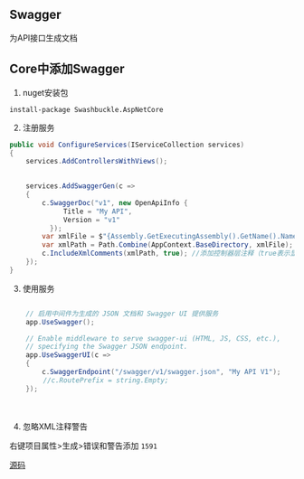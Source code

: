 ## Swagger

为API接口生成文档

 
## Core中添加Swagger

1. nuget安装包

```shell
install-package Swashbuckle.AspNetCore
```

2. 注册服务

```c#
public void ConfigureServices(IServiceCollection services)
{
    services.AddControllersWithViews();

    
    services.AddSwaggerGen(c =>
    {
        c.SwaggerDoc("v1", new OpenApiInfo { 
　　　　　　　　Title = "My API", 
　　　　　　　　Version = "v1" 
　　　　　　});
        var xmlFile = $"{Assembly.GetExecutingAssembly().GetName().Name}.xml";
        var xmlPath = Path.Combine(AppContext.BaseDirectory, xmlFile);
        c.IncludeXmlComments(xmlPath, true); //添加控制器层注释（true表示显示控制器注释）
    });
}

```

3. 使用服务

```c#

    // 启用中间件为生成的 JSON 文档和 Swagger UI 提供服务
    app.UseSwagger();

    // Enable middleware to serve swagger-ui (HTML, JS, CSS, etc.),
    // specifying the Swagger JSON endpoint.
    app.UseSwaggerUI(c =>
    {
        c.SwaggerEndpoint("/swagger/v1/swagger.json", "My API V1");
　　　　　//c.RoutePrefix = string.Empty; 
    });

```
　

4. 忽略XML注释警告

右键项目属性>生成>错误和警告添加 ```1591```

[源码](https://github.com/thomerson/Gatlin)

